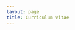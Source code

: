 ```yaml
---
layout: page
title: Curriculum vitae
---
```


<object data="{{ site.url }}/public/files/CV-11-7-19.pdf" width="800px" height="1100px"></object>
